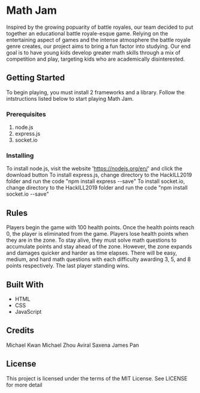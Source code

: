 # Math Jam
Inspired by the growing popuarity of battle royales, our team decided to put together an educational battle royale-esque game. Relying on the entertaining aspect of games and the intense atmosphere the battle royale genre creates, our project aims to bring a fun factor into studying. Our end goal is to have young kids develop greater math skills through a mix of competition and play, targeting kids who are academically disinterested. 
## Getting Started
To begin playing, you must install 2 frameworks and a library. Follow the intstructions listed below to start playing Math Jam.
### Prerequisites
1. node.js
2. express.js
3. socket.io
### Installing
To install node.js, visit the website 'https://nodejs.org/en/' and click the download button
To install express.js, change directory to the HackILL2019 folder and run the code "npm install express --save"
To install socket.io, change directory to the HackILL2019 folder and run the code "npm install socket.io --save"
## Rules
Players begin the game with 100 health points. Once the health points reach 0, the player is eliminated from the game. Players lose health points when they are in the zone. To stay alive, they must solve math questions to accumulate points and stay ahead of the zone. However, the zone expands and damages quicker and harder as time elapses. There will be easy, medium, and hard math questions with each difficulty awarding 3, 5, and 8 points respectively. The last player standing wins.
## Built With
- HTML
- CSS
- JavaScript
## Credits
Michael Kwan 
Michael Zhou
Aviral Saxena
James Pan
## License
This project is licensed under the terms of the MIT License. See LICENSE for more detail
